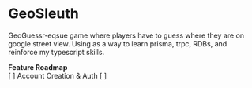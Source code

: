 # GeoSleuth

GeoGuessr-eqsue game where players have to guess where they are on google street view.
Using as a way to learn prisma, trpc, RDBs, and reinforce my typescript skills.

**Feature Roadmap**
<br>
[ ] Account Creation & Auth
[ ] 
